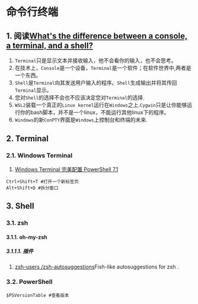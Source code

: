 # 命令行终端


## 1. 阅读[What's the difference between a console, a terminal, and a shell?](https://www.hanselman.com/blog/whats-the-difference-between-a-console-a-terminal-and-a-shell)

1. `Terminal`只是显示文本并接收输入，他不会看你的输入，也不会思考。
2. 在技术上，`Console`是一个设备，`Terminal`是一个软件；在软件世界中,两者是一个东西。
3. `Shell`是`Terminal`向其发送用户输入的程序。`Shell`生成输出并将其传回`Terminal`显示。
4. 您对`Shell`的选择不会也不应该决定您对`Terminal`的选择.
5. `WSL2`装载一个真正的`Linux kernel`运行在`Windows`之上.`Cygwin`只是让你能够运行你的bash脚本，并不是一个linux，不能运行其他linux下的程序。
6. `Windows`的新`ConPTY`界面是`Windows`上控制台和终端的未来.

## 2. Terminal

### 2.1. Windows Terminal

1. [Windows Terminal 完美配置 PowerShell 7.1](https://zhuanlan.zhihu.com/p/137595941)

```shell
Ctrl+Shift+T #打开一个新标签页
Alt+Shift+D #拆分窗口
```

## 3. Shell

### 3.1. zsh

#### 3.1.1. oh-my-zsh

##### 3.1.1.1. 插件

1. [zsh-users /zsh-autosuggestions](https://github.com/zsh-users/zsh-autosuggestions)Fish-like autosuggestions for zsh .

### 3.2. PowerShell

```shell
$PSVersionTable #查看版本
```

